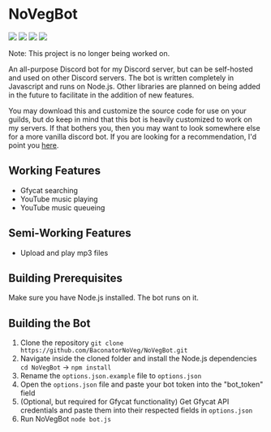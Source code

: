 # NoVegBot
![](https://img.shields.io/badge/Language-Javascript-green.svg) ![](https://img.shields.io/badge/API-Eris-blue.svg) ![](https://img.shields.io/badge/Status-Discontinued-grey.svg) ![](https://img.shields.io/badge/Version-0.5.0-orange.svg)

Note: This project is no longer being worked on.

An all-purpose Discord bot for my Discord server, but can be self-hosted and used on other Discord servers. The bot is written completely in Javascript and runs on Node.js. Other libraries are planned on being added in the future to facilitate in the addition of new features.

You may download this and customize the source code for use on your guilds, but do keep in mind that this bot is heavily customized to work on my servers. If that bothers you, then you may want to look somewhere else for a more vanilla discord bot. If you are looking for a recommendation, I'd point you [here](https://github.com/Cog-Creators/Red-DiscordBot).

## Working Features
- Gfycat searching
- YouTube music playing
- YouTube music queueing

## Semi-Working Features
- Upload and play mp3 files

## Building Prerequisites
Make sure you have Node.js installed. The bot runs on it.

## Building the Bot
1. Clone the repository
`git clone https://github.com/BaconatorNoVeg/NoVegBot.git`
2. Navigate inside the cloned folder and install the Node.js dependencies
`cd NoVegBot` -> `npm install`
3. Rename the `options.json.example` file to `options.json`
4. Open the `options.json` file and paste your bot token into the "bot_token" field
5. (Optional, but required for Gfycat functionality) Get Gfycat API credentials and paste them into their respected fields in `options.json`
6. Run NoVegBot
`node bot.js`
